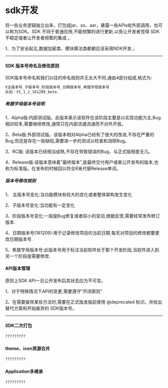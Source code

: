 # sdk开发



将一些业务逻辑独立出来，打包成jar、so、aar，暴露一些APIs给外部调用，也可以称为SDK。SDK 不同于普通应用,不能频繁的进行更新,以免让开发者觉得 SDK 不稳定或者让开发者频繁的集成 。

1、为了安全起见,数据加密类、模块算法类都都应该采用NDK开发 。

---

#### SDK 版本号命名及修改原则
SDK版本号命名和我们以往的命名规则并无太大不同,通由4部分组成,格式为:
```xml
V主版本号_子版本号_阶段版本号_日期版本号_希腊字母版本号
比如：V1_1_2_161209_beta.
```

##### 希腊字母版本号说明
1、Alpha版:内部测试版。此版本表示该软件在该阶段主要是以实现功能为主,Bug相对较多,需要继续修改,通常只在内部流通流通而不对外开放。

2、Beta版:外部测试版。该版本相对Alpha已经有了很大的改进,不存在严重的Bug,但还是存在一些缺陷,需要进一步的测试以检查和消除Bug。

3、RC版: 该版本已经相当成熟,不存在导致错误的Bug，与正式版相差无几。

4、Release版:该版本意味着”最终版本”,是最终交付用户或者公开发布的版本,也称为标准版。在发布的时候回以符合R来代替Release单词。

##### 版本号修改规则
1、 主版本号变化:当功能模块有较大的变化或者整体架构发生变化

2、子版本号变化:当功能有一定变化

3、阶段版本号变化:一般是Bug修复或者较小的变动,根据反馈,需要经常发布修订版本.

4、日期版本号(161209):用于记录修改项目的当前日期,每天对项目的修改都要更改日期版本号.

5、希腊字母版本号:此版本号用于标注当前软件处于那个开发阶段,当软件进入到另一个阶段是需要修改.


#### API版本管理
原则上SDK API一旦公开发布后其状态应为不可变。

1、对于特殊情况下API的变更,需要遵守”开闭原则”

2、在需要废除某些方法时,需要在正式版发版前使用 @deprecated 标识。并给出替代方案和开始废弃的 SDK版本号。

---
#### SDK二次打包
```xml
?????????
```

####  theme、icon资源合并
```xml
?????????
```


#### Application多继承
```xml
?????????
```


&nbsp;&nbsp;
&nbsp;&nbsp;
